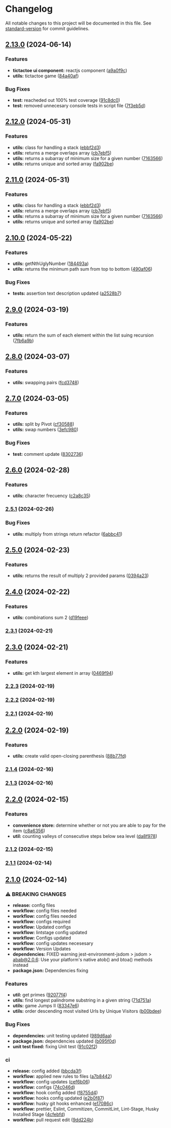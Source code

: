 # Changelog

All notable changes to this project will be documented in this file. See [standard-version](https://github.com/conventional-changelog/standard-version) for commit guidelines.

## [2.13.0](https://github.com/U9-GLO297-CW/dojo-challenge-gregorio-ayvar/compare/v2.12.0...v2.13.0) (2024-06-14)


### Features

* **tictactoe ui component:** reactjs component ([a9a0f9c](https://github.com/U9-GLO297-CW/dojo-challenge-gregorio-ayvar/commits/a9a0f9cd3b0efe4a29b32ed67474089bdd28e7bf))
* **utils:** tictactoe game ([84a40af](https://github.com/U9-GLO297-CW/dojo-challenge-gregorio-ayvar/commits/84a40aff3771f15ee9bee63e97695fc509aa21a7))


### Bug Fixes

* **test:** reacheded out 100% test coverage ([91c8dc0](https://github.com/U9-GLO297-CW/dojo-challenge-gregorio-ayvar/commits/91c8dc0777b320a5504c8d913c472b1d801e6ac2))
* **test:** removed unnecesary console tests in script file ([7f3eb5d](https://github.com/U9-GLO297-CW/dojo-challenge-gregorio-ayvar/commits/7f3eb5d26ebc78e7c492d9ae45ebbe7987e01fd3))

## [2.12.0](https://github.com/U9-GLO297-CW/dojo-challenge-gregorio-ayvar/compare/v2.10.0...v2.12.0) (2024-05-31)


### Features

* **utils:** class for handling a stack ([ebbf2d3](https://github.com/U9-GLO297-CW/dojo-challenge-gregorio-ayvar/commits/ebbf2d30d65a565003cce584efd79c87142442b9))
* **utils:** returns a merge overlaps array ([cb7ebf5](https://github.com/U9-GLO297-CW/dojo-challenge-gregorio-ayvar/commits/cb7ebf5f32474da6e3380ba62e8eea73e3587d8d))
* **utils:** returns a subarray of minimum size for a given number ([7163566](https://github.com/U9-GLO297-CW/dojo-challenge-gregorio-ayvar/commits/7163566435e0abd844372f7a9d521be9b447c108))
* **utils:** returns unique and sorted array ([fa902be](https://github.com/U9-GLO297-CW/dojo-challenge-gregorio-ayvar/commits/fa902bed5f3d75c909fa68fa334463d8cb9cddda))

## [2.11.0](https://github.com/U9-GLO297-CW/dojo-challenge-gregorio-ayvar/compare/v2.10.0...v2.11.0) (2024-05-31)


### Features

* **utils:** class for handling a stack ([ebbf2d3](https://github.com/U9-GLO297-CW/dojo-challenge-gregorio-ayvar/commits/ebbf2d30d65a565003cce584efd79c87142442b9))
* **utils:** returns a merge overlaps array ([cb7ebf5](https://github.com/U9-GLO297-CW/dojo-challenge-gregorio-ayvar/commits/cb7ebf5f32474da6e3380ba62e8eea73e3587d8d))
* **utils:** returns a subarray of minimum size for a given number ([7163566](https://github.com/U9-GLO297-CW/dojo-challenge-gregorio-ayvar/commits/7163566435e0abd844372f7a9d521be9b447c108))
* **utils:** returns unique and sorted array ([fa902be](https://github.com/U9-GLO297-CW/dojo-challenge-gregorio-ayvar/commits/fa902bed5f3d75c909fa68fa334463d8cb9cddda))

## [2.10.0](https://github.com/U9-GLO297-CW/dojo-challenge-gregorio-ayvar/compare/v2.9.0...v2.10.0) (2024-05-22)


### Features

* **utils:** getNthUglyNumber ([184493a](https://github.com/U9-GLO297-CW/dojo-challenge-gregorio-ayvar/commits/184493afadcbb0962389bc99e61cc06c62890f7c))
* **utils:** returns the minimum path sum from top to bottom ([490af06](https://github.com/U9-GLO297-CW/dojo-challenge-gregorio-ayvar/commits/490af0640b13f3b18bafc6a82e8bcc4170332675))


### Bug Fixes

* **tests:** assertion text description updated ([a2528b7](https://github.com/U9-GLO297-CW/dojo-challenge-gregorio-ayvar/commits/a2528b7fd16abef87890f84ef0a07af844bca31f))

## [2.9.0](https://github.com/U9-GLO297-CW/dojo-challenge-gregorio-ayvar/compare/v2.8.0...v2.9.0) (2024-03-19)


### Features

* **utils:** return the sum of each element within the list suing recursion ([7fb6a9b](https://github.com/U9-GLO297-CW/dojo-challenge-gregorio-ayvar/commits/7fb6a9bcb941d0f37ace11a99e1399bb5771f978))

## [2.8.0](https://github.com/U9-GLO297-CW/dojo-challenge-gregorio-ayvar/compare/v2.7.0...v2.8.0) (2024-03-07)


### Features

* **utils:** swapping pairs ([fcd3748](https://github.com/U9-GLO297-CW/dojo-challenge-gregorio-ayvar/commits/fcd374895716ebf95585c4e88d1812a91701effd))

## [2.7.0](https://github.com/U9-GLO297-CW/dojo-challenge-gregorio-ayvar/compare/v2.6.0...v2.7.0) (2024-03-05)


### Features

* **utils:** split by Pivot ([cf30588](https://github.com/U9-GLO297-CW/dojo-challenge-gregorio-ayvar/commits/cf30588d97da54e086bd715b5dc63be4c762c848))
* **utils:** swap numbers ([3efc980](https://github.com/U9-GLO297-CW/dojo-challenge-gregorio-ayvar/commits/3efc980a63dbee17d7802b92acbbf6d44eaf1fe3))


### Bug Fixes

* **test:** comment update ([8302736](https://github.com/U9-GLO297-CW/dojo-challenge-gregorio-ayvar/commits/830273651cef08afb8dae9766bdb4a2ddb954f1c))

## [2.6.0](https://github.com/U9-GLO297-CW/dojo-challenge-gregorio-ayvar/compare/v2.5.1...v2.6.0) (2024-02-28)


### Features

* **utils:** character frecuency ([c2a8c35](https://github.com/U9-GLO297-CW/dojo-challenge-gregorio-ayvar/commits/c2a8c35d9f25ef598cc70cfdcdebd15600c4d612))

### [2.5.1](https://github.com/U9-GLO297-CW/dojo-challenge-gregorio-ayvar/compare/v2.5.0...v2.5.1) (2024-02-26)


### Bug Fixes

* **utils:** multiply from strings return refactor ([6abbc41](https://github.com/U9-GLO297-CW/dojo-challenge-gregorio-ayvar/commits/6abbc415d4d529d0201549bf540493fc94d3f567))

## [2.5.0](https://github.com/U9-GLO297-CW/dojo-challenge-gregorio-ayvar/compare/v2.4.0...v2.5.0) (2024-02-23)


### Features

* **utils:** returns the result of multiply 2 provided params ([0394a23](https://github.com/U9-GLO297-CW/dojo-challenge-gregorio-ayvar/commits/0394a23b3f9907f0c53bcb078cca7adaf0b82270))

## [2.4.0](https://github.com/U9-GLO297-CW/dojo-challenge-gregorio-ayvar/compare/v2.3.1...v2.4.0) (2024-02-22)


### Features

* **utils:** combinations sum 2 ([d19feee](https://github.com/U9-GLO297-CW/dojo-challenge-gregorio-ayvar/commits/d19feee812fff5d32db855d2a92b8e09459900d8))

### [2.3.1](https://github.com/U9-GLO297-CW/dojo-challenge-gregorio-ayvar/compare/v2.3.0...v2.3.1) (2024-02-21)

## [2.3.0](https://github.com/U9-GLO297-CW/dojo-challenge-gregorio-ayvar/compare/v2.2.3...v2.3.0) (2024-02-21)


### Features

* **utils:** get kth largest element in array ([0469f94](https://github.com/U9-GLO297-CW/dojo-challenge-gregorio-ayvar/commits/0469f943e6f41822a9fbbaf69caaa3ca41fc1c07))

### [2.2.3](https://github.com/U9-GLO297-CW/dojo-challenge-gregorio-ayvar/compare/v2.2.2...v2.2.3) (2024-02-19)

### [2.2.2](https://github.com/U9-GLO297-CW/dojo-challenge-gregorio-ayvar/compare/v2.2.1...v2.2.2) (2024-02-19)

### [2.2.1](https://github.com/U9-GLO297-CW/dojo-challenge-gregorio-ayvar/compare/v2.2.0...v2.2.1) (2024-02-19)

## [2.2.0](https://github.com/U9-GLO297-CW/dojo-challenge-gregorio-ayvar/compare/v2.1.4...v2.2.0) (2024-02-19)


### Features

* **utils:** create valid open-closing parenthesis ([88b77fd](https://github.com/U9-GLO297-CW/dojo-challenge-gregorio-ayvar/commits/88b77fde64b75e55f518dc1654a3c5569c82ce3e))

### [2.1.4](https://github.com/U9-GLO297-CW/dojo-challenge-gregorio-ayvar/compare/v2.1.3...v2.1.4) (2024-02-16)

### [2.1.3](https://github.com/U9-GLO297-CW/dojo-challenge-gregorio-ayvar/compare/v2.1.2...v2.1.3) (2024-02-16)
## [2.2.0](https://github.com/U9-GLO297-CW/dojo-challenge-gregorio-ayvar/compare/v2.1.2...v2.2.0) (2024-02-15)


### Features

* **convenience store:** determine whether or not you are able to pay for the item ([c8a6356](https://github.com/U9-GLO297-CW/dojo-challenge-gregorio-ayvar/commits/c8a635665072a08c12d9c72c2a09991b2ffd949d))
* **util:** counting valleys of consecutive steps below sea level ([da8f978](https://github.com/U9-GLO297-CW/dojo-challenge-gregorio-ayvar/commits/da8f9781f95898050034e87b401a2e9597df68bd))

### [2.1.2](https://github.com/U9-GLO297-CW/dojo-challenge-gregorio-ayvar/compare/v2.1.1...v2.1.2) (2024-02-15)

### [2.1.1](https://github.com/U9-GLO297-CW/dojo-challenge-gregorio-ayvar/compare/v2.1.0...v2.1.1) (2024-02-14)

## [2.1.0](https://github.com/U9-GLO297-CW/dojo-challenge-gregorio-ayvar/compare/v0.2.0...v2.1.0) (2024-02-14)


### ⚠ BREAKING CHANGES

* **release:** config files
* **workflow:** config files needed
* **workflow:** config files needed
* **workflow:** configs required
* **workflow:** Updated configs
* **workflow:** lintstage config updated
* **workflow:** Configs updated
* **workflow:** config updates necesesary
* **workflow:** Version Updates
* **dependencies:** FIXED warning jest-environment-jsdom > jsdom > abab@2.0.6: Use your platform's
native atob() and btoa() methods instead
* **package.json:** Dependencies fixing

### Features

* **util:** get primes ([92077f4](https://github.com/U9-GLO297-CW/dojo-challenge-gregorio-ayvar/commits/92077f4c63f73ad85251d9447ab6ccfab94d7873))
* **utils:** find longest palindrome substring in a given string ([71d751a](https://github.com/U9-GLO297-CW/dojo-challenge-gregorio-ayvar/commits/71d751a3d7348f0b00561b56585dcb1425552367))
* **utils:** game Jumps II ([83347e6](https://github.com/U9-GLO297-CW/dojo-challenge-gregorio-ayvar/commits/83347e6bf5ce63d5c4c5878cee36bb9549182e40))
* **utils:** order descending most visited Urls by Unique Visitors ([b00bdee](https://github.com/U9-GLO297-CW/dojo-challenge-gregorio-ayvar/commits/b00bdeee741e41c46b31016efb73e3c0aa1d49b2))


### Bug Fixes

* **dependencies:** unit testing updated ([989d6aa](https://github.com/U9-GLO297-CW/dojo-challenge-gregorio-ayvar/commits/989d6aa5a4878bcfacbb8da1380a5c829d7530be))
* **package.json:** dependencies updated ([b095f0d](https://github.com/U9-GLO297-CW/dojo-challenge-gregorio-ayvar/commits/b095f0d839858c6cd548221ca16e9895235e9c7d))
* **unit test fixed:** fixing Unit test ([91c02f2](https://github.com/U9-GLO297-CW/dojo-challenge-gregorio-ayvar/commits/91c02f20a8110408f04e314e607148cda8442b65))


### ci

* **release:** config added ([bbcda3f](https://github.com/U9-GLO297-CW/dojo-challenge-gregorio-ayvar/commits/bbcda3fd064b4a3e0b834429260b2ab66edf4312))
* **workflow:** applied new rules to files ([a7b8442](https://github.com/U9-GLO297-CW/dojo-challenge-gregorio-ayvar/commits/a7b8442e0a9fd197152a7c5bdbfce89b2a2d8c44))
* **workflow:** config updates ([cef6b06](https://github.com/U9-GLO297-CW/dojo-challenge-gregorio-ayvar/commits/cef6b06851e9de1176116c1ad66f8d4a67ebb292))
* **workflow:** configs ([74c046d](https://github.com/U9-GLO297-CW/dojo-challenge-gregorio-ayvar/commits/74c046d36b64f222bfbc429a00deda2e34e86df5))
* **workflow:** hook config added ([f8755d4](https://github.com/U9-GLO297-CW/dojo-challenge-gregorio-ayvar/commits/f8755d4978802202faddc7b1f1d79c28af84dee7))
* **workflow:** hooks config updated ([e2b0f87](https://github.com/U9-GLO297-CW/dojo-challenge-gregorio-ayvar/commits/e2b0f879e1bc9e7ff38e97a8ef55caedb85c987f))
* **workflow:** husky git hooks enhanced ([e17086c](https://github.com/U9-GLO297-CW/dojo-challenge-gregorio-ayvar/commits/e17086c5f93621b12ebae9969afb47068d45d162))
* **workflow:** prettier, Eslint, Commitizen, CommitLint, Lint-Stage, Husky Installed				Stage ([4cfebfd](https://github.com/U9-GLO297-CW/dojo-challenge-gregorio-ayvar/commits/4cfebfd22c72526742b5de2416c71ecc5a8d0a97))
* **workflow:** pull request edit ([9dd224b](https://github.com/U9-GLO297-CW/dojo-challenge-gregorio-ayvar/commits/9dd224b0bea4426787dd8fe887250642d48bceb6))

